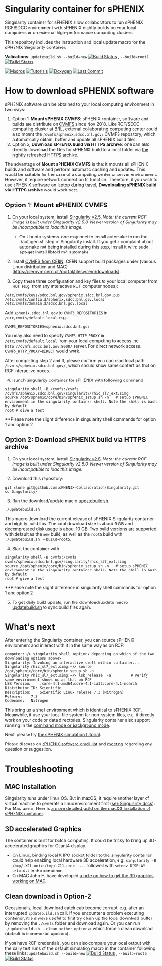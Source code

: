 # Singularity container for sPHENIX

Singularity container for sPHENIX allow collaborators to run sPHENIX RCF/SDCC environment with sPHENIX nightly builds on your local computers or on external high-performance computing clusters. 

This repository includes the instruction and local update macro for the sPHENIX Singularity container.

**Validations:** `updatebuild.sh --build=new` 
[![Build Status](https://web.racf.bnl.gov/jenkins-sphenix/buildStatus/icon?job=sPHENIX%2Fsingularity-download-validation)](https://web.racf.bnl.gov/jenkins-sphenix/job/sPHENIX/job/singularity-download-validation/) , 
`--build=root5`
[![Build Status](https://web.racf.bnl.gov/jenkins-sphenix/buildStatus/icon?job=sPHENIX%2Fsingularity-download-validation-root5)](https://web.racf.bnl.gov/jenkins-sphenix/job/sPHENIX/job/singularity-download-validation-root5/)

[![Macros](https://img.shields.io/badge/standard%20macros-git-green.svg)](https://github.com/sPHENIX-Collaboration/macros)
[![Tutorials](https://img.shields.io/badge/tutorials-git-green.svg)](https://github.com/sPHENIX-Collaboration/tutorials)
[![Doxygen](https://img.shields.io/badge/code%20reference-Doxygen-green.svg)](https://www.phenix.bnl.gov/WWW/sPHENIX/doxygen/html/)
[![Last Commit](https://img.shields.io/github/last-commit/sPHENIX-Collaboration/Singularity.svg)](https://github.com/sPHENIX-Collaboration/Singularity/commits/master)

# How to download sPHENIX software

sPHENIX software can be obtained to your local computing environment in two ways: 

1. Option 1, **Mount sPHENIX CVMFS**: sPHENIX container, software and builds are distribute on [CVMFS](https://www.racf.bnl.gov/docs/services/cvmfs/info) since Nov 2018. Like RCF/SDCC computing cluster at BNL, external collaborating computing center could also mount the `/cvmfs/sphenix.sdcc.bnl.gov/` CVMFS repository, which automatically obtain, buffer and update all sPHENIX build files.
2. Option 2, **Download sPHENIX build via HTTPS archive**: one can also directly download the files for sPHENIX build to a local folder via [the nightly refreshed HTTPS archive](https://www.phenix.bnl.gov/WWW/publish/phnxbld/sPHENIX/Singularity/). 

The advantage of **Mount sPHENIX CVMFS** is that it mounts all sPHENIX builds and software and perform automatic caching and updates. This would be suitable for the case of a computing center or server environment. However, it require network connection to function. Therefore, if you wish to use sPHENIX software on laptop during travel, **Downloading sPHENIX build via HTTPS archive** would work best. 

## Option 1: Mount sPHENIX CVMFS

1. On your local system, install [Singularity v2.5](https://www.sylabs.io/guides/2.5/user-guide/quick_start.html#installation). 
*Note: the current RCF image is built under Singularity v2.5.0. Newer version of Singularity may be incompatible to load this image.*

   - On Ubuntu systems, one may neet to install automake to run the ./autogen.sh step of Singularity install. If you get a complaint about automake not being installed during this step, install it with: sudo apt-get install libtool m4 automake

2. Install [CVMFS from CERN](https://cernvm.cern.ch/portal/filesystem/quickstart). CERN support build packages under (various Linux distribution and MAC)[https://cernvm.cern.ch/portal/filesystem/downloads].

3. Copy these three configuration and key files to your local computer from RCF (e.g. from any interactive RCF computer nodes):

```
/etc/cvmfs/keys/sdcc.bnl.gov/sphenix.sdcc.bnl.gov.pub
/etc/cvmfs/config.d/sphenix.sdcc.bnl.gov.local
/etc/cvmfs/domain.d/sdcc.bnl.gov.local
```

   Add `sphenix.sdcc.bnl.gov` to `CVMFS_REPOSITORIES` in `/etc/cvmfs/default.local`. e.g. 
```
CVMFS_REPOSITORIES=sphenix.sdcc.bnl.gov
```
   You may also need to specify `CVMFS_HTTP_PROXY` in `/etc/cvmfs/default.local` from your local computing to access the `http://cvmfs.sdcc.bnl.gov:8000/` server. For direct network access, `CVMFS_HTTP_PROXY=DIRECT` would work. 

   After completing step 2 and 3, please confirm you can read local path `/cvmfs/sphenix.sdcc.bnl.gov/`, which should show same content as that on RCF interactive nodes. 
   
4. launch singularity container for sPHENIX with following command

```
singularity shell -B /cvmfs:/cvmfs /cvmfs/sphenix.sdcc.bnl.gov/singularity/rhic_sl7_ext.simg
source /opt/sphenix/core/bin/sphenix_setup.sh -n   # setup sPHENIX environment in the singularity container shell. Note the shell is bash by default
root # give a test
```
**Please note the slight difference in singularity shell commands for option 1 and option 2


## Option 2: Download sPHENIX build via HTTPS archive

1. On your local system, install [Singularity v2.5](https://www.sylabs.io/guides/2.5/user-guide/quick_start.html#installation). 
*Note: the current RCF image is built under Singularity v2.5.0. Newer version of Singularity may be incompatible to load this image.*

2. Download this repository:

```
git clone git@github.com:sPHENIX-Collaboration/Singularity.git
cd Singularity/
```

3. Run the download/update macro [updatebuild.sh](./updatebuild.sh).

```
./updatebuild.sh
```

This macro download the current release of sPHENIX Singularity container and nightly build libs. The total download size is about 5 GB  and decompressed disk usage is about 10 GB. Two build versions are supported with default as the `new` build, as well as the `root5` build with `./updatebuild.sh --build=root5`.

4. Start the container with 

```
singularity shell -B cvmfs:/cvmfs cvmfs/sphenix.sdcc.bnl.gov/singularity/rhic_sl7_ext.simg
source /opt/sphenix/core/bin/sphenix_setup.sh -n   # setup sPHENIX environment in the singularity container shell. Note the shell is bash by default
root # give a test
```
**Please note the slight difference in singularity shell commands for option 1 and option 2

5. To get daily build update, run the download/update macro [updatebuild.sh](./updatebuild.sh) to sync build files again. 


# What's next

After entering the Singularity container, you can source sPHENIX environment and interact with it in the same way as on RCF: 

```
computer:~/> singularity shell <options depending on which of the two downloading options above>
Singularity: Invoking an interactive shell within container...
Singularity rhic_sl7_ext.simg:~/> source /opt/sphenix/core/bin/sphenix_setup.sh -n
Singularity rhic_sl7_ext.simg:~/> lsb_release  -a         # Verify same environment shows up as that on RCF
LSB Version:	:core-4.1-amd64:core-4.1-ia32:core-4.1-noarch
Distributor ID:	Scientific
Description:	Scientific Linux release 7.3 (Nitrogen)
Release:	7.3
Codename:	Nitrogen
```

This bring up a shell environment which is identical to sPHENIX RCF. Meanwhile, it use your local file system for non-system files, e.g. it directly work on your code or data directories. Singularity container also support running in the [command mode or background mode](https://www.sylabs.io/guides/2.5.1/user-guide/quick_start.html#interact-with-images). 

Next, please try [the sPHENIX simulation tutorial](https://github.com/sPHENIX-Collaboration/macros). 

Please discuss on [sPHENIX software email list](https://lists.bnl.gov/mailman/listinfo/sphenix-software-l) and [meeting](https://indico.bnl.gov/categoryDisplay.py?categId=88) regarding any question or suggestion.

# Troubleshooting

## MAC installation

Singularity runs under linux OS. But in macOS, it require another layer of virtual machine to generate a linux environment first ([see Singularity docs](https://www.sylabs.io/guides/2.5/user-guide/quick_start.html#installation)). For Mac users, Here is [a more detailed guild on the macOS installation of sPHENIX container](./OSX_installationguide.md).

## 3D accelerated Graphics

The container is built for batch computing. It could be tricky to bring up 3D-accelerated graphics for Geant4 display. 
* On Linux, binding local X IPC socket folder to the singularity container could help enabling local hardware 3D acceleration, e.g. `singularity -B /tmp/.X11-unix:/tmp/.X11-unix ....` followed with `setenv DISPLAY unix:0.0` in the container. 
* On MAC John H. have developed [a note on how to get the 3D graphics working on MAC](https://indico.bnl.gov/event/4046/contributions/25558/attachments/21219/28796/singularity_mac_haggerty_20181217.pdf). 

## Clean download in Option-2

Occasionally, local download catch cab become corrupt, e.g. after an interrupted `updatebuild.sh` call. If you encounter a problem executing container, it is always useful to first try clean up the local download buffer by removing the `./cvmfs` folder and download again. Or you can run `./updatebuild.sh --clean <other options>` which force a clean download (default is incremental updates). 

If you have RCF credentials, you can also compare your local output with the daily test runs of the default simulation macro in the container following these links: `updatebuild.sh --build=new` 
[![Build Status](https://web.racf.bnl.gov/jenkins-sphenix/buildStatus/icon?job=sPHENIX%2Fsingularity-download-validation)](https://web.racf.bnl.gov/jenkins-sphenix/job/sPHENIX/job/singularity-download-validation/) , 
`--build=root5`
[![Build Status](https://web.racf.bnl.gov/jenkins-sphenix/buildStatus/icon?job=sPHENIX%2Fsingularity-download-validation-root5)](https://web.racf.bnl.gov/jenkins-sphenix/job/sPHENIX/job/singularity-download-validation-root5/)
